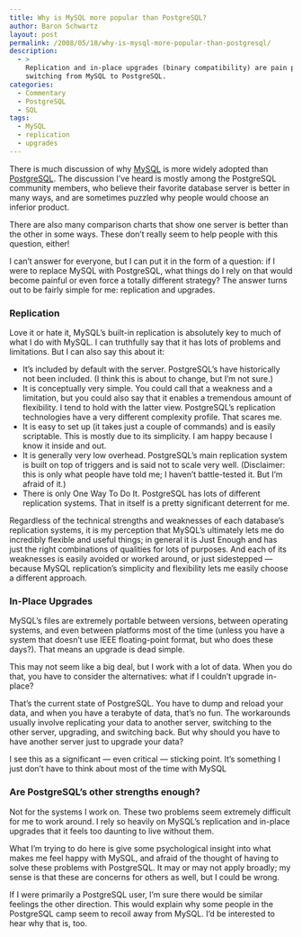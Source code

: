 ```yaml
---
title: Why is MySQL more popular than PostgreSQL?
author: Baron Schwartz
layout: post
permalink: /2008/05/18/why-is-mysql-more-popular-than-postgresql/
description:
  - >
    Replication and in-place upgrades (binary compatibility) are pain points when
    switching from MySQL to PostgreSQL.
categories:
  - Commentary
  - PostgreSQL
  - SQL
tags:
  - MySQL
  - replication
  - upgrades
---
```

There is much discussion of why [MySQL][1] is more widely adopted than [PostgreSQL][2]. The discussion I&#8217;ve heard is mostly among the PostgreSQL community members, who believe their favorite database server is better in many ways, and are sometimes puzzled why people would choose an inferior product.

There are also many comparison charts that show one server is better than the other in some ways. These don&#8217;t really seem to help people with this question, either!

I can&#8217;t answer for everyone, but I can put it in the form of a question: if I were to replace MySQL with PostgreSQL, what things do I rely on that would become painful or even force a totally different strategy? The answer turns out to be fairly simple for me: replication and upgrades.

### Replication

Love it or hate it, MySQL&#8217;s built-in replication is absolutely key to much of what I do with MySQL. I can truthfully say that it has lots of problems and limitations. But I can also say this about it:

*   It&#8217;s included by default with the server. PostgreSQL&#8217;s have historically not been included. (I think this is about to change, but I&#8217;m not sure.)
*   It is conceptually very simple. You could call that a weakness and a limitation, but you could also say that it enables a tremendous amount of flexibility. I tend to hold with the latter view. PostgreSQL&#8217;s replication technologies have a very different complexity profile. That scares me.
*   It is easy to set up (it takes just a couple of commands) and is easily scriptable. This is mostly due to its simplicity. I am happy because I know it inside and out.
*   It is generally very low overhead. PostgreSQL&#8217;s main replication system is built on top of triggers and is said not to scale very well. (Disclaimer: this is only what people have told me; I haven&#8217;t battle-tested it. But I&#8217;m afraid of it.)
*   There is only One Way To Do It. PostgreSQL has lots of different replication systems. That in itself is a pretty significant deterrent for me.

Regardless of the technical strengths and weaknesses of each database&#8217;s replication systems, it is my perception that MySQL&#8217;s ultimately lets me do incredibly flexible and useful things; in general it is Just Enough and has just the right combinations of qualities for lots of purposes. And each of its weaknesses is easily avoided or worked around, or just sidestepped &#8212; because MySQL replication&#8217;s simplicity and flexibility lets me easily choose a different approach.

### In-Place Upgrades

MySQL&#8217;s files are extremely portable between versions, between operating systems, and even between platforms most of the time (unless you have a system that doesn&#8217;t use IEEE floating-point format, but who does these days?). That means an upgrade is dead simple.

This may not seem like a big deal, but I work with a lot of data. When you do that, you have to consider the alternatives: what if I couldn&#8217;t upgrade in-place?

That&#8217;s the current state of PostgreSQL. You have to dump and reload your data, and when you have a terabyte of data, that&#8217;s no fun. The workarounds usually involve replicating your data to another server, switching to the other server, upgrading, and switching back. But why should you have to have another server just to upgrade your data?

I see this as a significant &#8212; even critical &#8212; sticking point. It&#8217;s something I just don&#8217;t have to think about most of the time with MySQL

### Are PostgreSQL&#8217;s other strengths enough?

Not for the systems I work on. These two problems seem extremely difficult for me to work around. I rely so heavily on MySQL&#8217;s replication and in-place upgrades that it feels too daunting to live without them.

What I&#8217;m trying to do here is give some psychological insight into what makes me feel happy with MySQL, and afraid of the thought of having to solve these problems with PostgreSQL. It may or may not apply broadly; my sense is that these are concerns for others as well, but I could be wrong.

If I were primarily a PostgreSQL user, I&#8217;m sure there would be similar feelings the other direction. This would explain why some people in the PostgreSQL camp seem to recoil away from MySQL. I&#8217;d be interested to hear why that is, too.

 [1]: http://www.mysql.com/
 [2]: http://www.postgresql.org/
